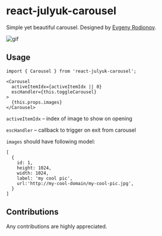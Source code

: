 # react-julyuk-carousel
Simple yet beautiful carousel. Designed by [Evgeny Rodionov](https://github.com/evgenyrodionov).

![gif](https://i.imgur.com/tOEseKY.gif)

## Usage

    import { Carousel } from 'react-julyuk-carousel';

    <Carousel
      activeItemIdx={activeItemIdx || 0}
      escHandler={this.toggleCarousel}
    >
      {this.props.images}
    </Carousel>

`activeItemIdx` – index of image to show on opening

`escHandler` – callback to trigger on exit from carousel

`images` should have following model:

    [
      {
        id: 1,
        height: 1024,
        width: 1024,
        label: 'my cool pic',
        url:'http://my-cool-domain/my-cool-pic.jpg',
      }
    ]

## Contributions

Any contributions are highly appreciated.
